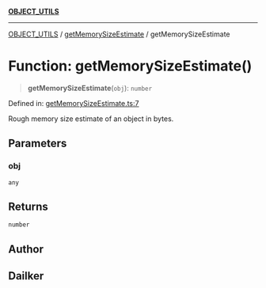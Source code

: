 [**OBJECT_UTILS**](../../README.md)

***

[OBJECT_UTILS](../../README.md) / [getMemorySizeEstimate](../README.md) / getMemorySizeEstimate

# Function: getMemorySizeEstimate()

> **getMemorySizeEstimate**(`obj`): `number`

Defined in: [getMemorySizeEstimate.ts:7](https://github.com/dailker/everyutil/blob/d26b9d67d6bfd1ddd7a2a1a3cc3211a1e2d63d08/src/object/getMemorySizeEstimate.ts#L7)

Rough memory size estimate of an object in bytes.

## Parameters

### obj

`any`

## Returns

`number`

## Author

## Dailker
